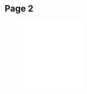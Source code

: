 # Page 2

<figure><img src=".gitbook/assets/CleanShot 2024-06-24 at 13.58.50@2x.png" alt=""><figcaption></figcaption></figure>
